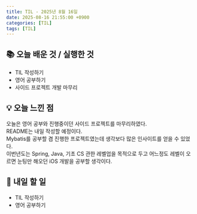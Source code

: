 ```yaml
---
title: TIL - 2025년 8월 16일
date: 2025-08-16 21:55:00 +0900
categories: [TIL]
tags: [TIL]
---
```


## 📚 **오늘 배운 것 / 실행한 것**

- TIL 작성하기
- 영어 공부하기
- 사이드 프로젝트 개발 마무리

## 💡 **오늘 느낀 점**

오늘은 영어 공부와 진행중이던 사이드 프로젝트를 마무리하였다.<br>
README는 내일 작성할 예정이다.<br>
Mybatis를 공부할 겸 진행한 프로젝트였는데 생각보다 많은 인사이트를 얻을 수 있었다.<br>
이번년도는 Spring, Java, 기초 CS 관한 레벨업을 목적으로 두고 어느정도 레벨이 오르면 눈팅만 해오던 iOS 개발을 공부할 생각이다.

## 🎯 **내일 할 일**

- TIL 작성하기
- 영어 공부하기